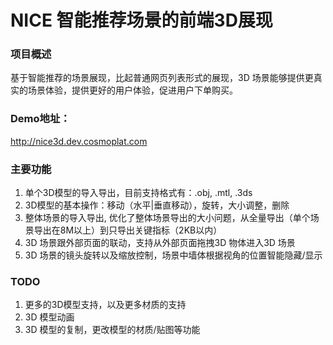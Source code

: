 # NICE 智能推荐场景的前端3D展现 <br />

### 项目概述<br />
基于智能推荐的场景展现，比起普通网页列表形式的展现，3D 场景能够提供更真实的场景体验，提供更好的用户体验，促进用户下单购买。


### Demo地址：<br />
<http://nice3d.dev.cosmoplat.com>


### 主要功能<br />
1. 单个3D模型的导入导出，目前支持格式有：.obj, .mtl, .3ds
2. 3D模型的基本操作：移动（水平|垂直移动），旋转，大小调整，删除
3. 整体场景的导入导出, 优化了整体场景导出的大小问题，从全量导出（单个场景导出在8M以上）到只导出关键指标（2KB以内）
4. 3D 场景跟外部页面的联动，支持从外部页面拖拽3D 物体进入3D 场景
5. 3D 场景的镜头旋转以及缩放控制，场景中墙体根据视角的位置智能隐藏/显示

### TODO<br />
1. 更多的3D模型支持，以及更多材质的支持
2. 3D 模型动画
3. 3D 模型的复制，更改模型的材质/贴图等功能
